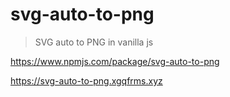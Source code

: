 # svg-auto-to-png

> SVG auto to PNG in vanilla js


https://www.npmjs.com/package/svg-auto-to-png

https://svg-auto-to-png.xgqfrms.xyz

